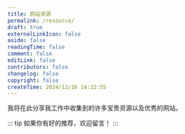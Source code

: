 ```yaml
---
title: 网站资源
permalink: /resource/
draft: true
externalLinkIcon: false
aside: false
readingTime: false
comment: false
editLink: false
contributors: false
changelog: false
copyright: false
createTime: 2024/12/16 14:32:55
---
```

我将在此分享我工作中收集到的许多宝贵资源以及优秀的网站。

::: tip 如果你有好的推荐，欢迎留言！
:::
